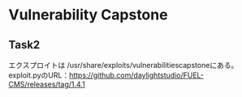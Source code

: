 # Vulnerability Capstone

## Task2
エクスプロイトは /usr/share/exploits/vulnerabilitiescapstoneにある。
exploit.pyのURL：https://github.com/daylightstudio/FUEL-CMS/releases/tag/1.4.1